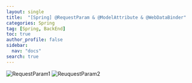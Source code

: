 ```yaml
---
layout: single
title:  "[Spring] @RequestParam & @ModelAttribute & @WebDataBinder"
categories: Spring
tag: [Spring, BackEnd]
toc: true
author_profile: false
sidebar:
  nav: "docs"
search: true
---
```


![RequestParam1](https://user-images.githubusercontent.com/102133961/216858835-953bd759-d8af-4748-a155-2a4e73eebbf6.jpeg)
![ReuquestParam2](https://user-images.githubusercontent.com/102133961/216858840-0bb5317b-b22c-4c12-950a-b42bc35c4d04.jpeg)
